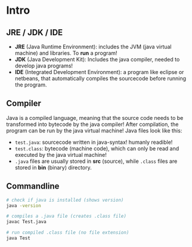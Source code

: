 # Intro

## JRE / JDK / IDE

- **JRE** (Java Runtime Environment): includes the JVM (java virtual machine) and libraries. To **run** a program!
- **JDK** (Java Development Kit): Includes the java compiler, needed to develop java programs!
- **IDE** (Integrated Development Environment): a program like eclipse or netbeans, that automatically compiles the sourcecode before running the program.

## Compiler

Java is a compiled language, meaning that the source code needs to be transformed into bytecode by the java compiler! After compilation, the program can be run by the java virtual machine! Java files look like this:
- `test.java`: sourcecode written in java-syntax! humanly readible! 
- `test.class`: bytecode (machine code), which can only be read and executed by the java virtual machine!
- `.java` files are usually stored in **src** (source), while `.class` files are stored in **bin** (binary) directory.

## Commandline

```bash
# check if java is installed (shows version)
java -version 

# compiles a .java file (creates .class file)
javac Test.java

# run compiled .class file (no file extension)
java Test
```